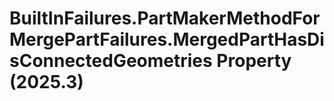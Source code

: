 # BuiltInFailures.PartMakerMethodForMergePartFailures.MergedPartHasDisConnectedGeometries Property (2025.3)

﻿